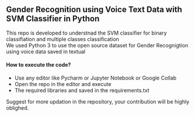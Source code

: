 ## Gender Recognition using Voice Text Data with SVM Classifier in Python

This repo is developed to understnad the SVM classifier for binary classifiation and multiple classes classification <br>
We used Python 3 to use the open source dataset for Gender Recognigtion using voice data saved in textual <br>

#### How to execute the code?
- Use any editor like Pycharm or Jupyter Notebook or Google Collab <br>
- Open the repo in the editor and execute <br>
- The required libraries and saved in the requirements.txt <br>

Suggest for more updation in the repository, your contribution will be highly oblighed. 
